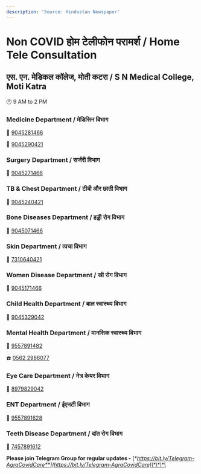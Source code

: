 ```yaml
---
description: 'Source: Hindustan Newspaper'
---
```


# Non COVID होम टेलीफोन परामर्श / Home Tele Consultation

## एस. एन. मेडिकल कॉलेज, मोती कटरा / S N Medical College, Moti Katra

🕐 9 AM to 2 PM

### Medicine Department / मेडिसिन विभाग

📱 [9045281466](tel:9045281466)

📱 [9045290421](tel:9045290421)

### Surgery Department / सर्जरी विभाग

📱 [9045271466](tel:9045271466)

### TB & Chest Department / टीबी और छाती विभाग

📱 [9045240421](tel:9045240421)

### Bone Diseases Department / हड्डी रोग विभाग

📱 [9045071466](tel:9045071466)

### Skin Department / त्वचा विभाग

📱 [7310640421](tel:7310640421)

### Women Disease Department / स्री रोग विभाग

📱 [9045171466](tel:9045171466)

### Child Health Department / बाल स्वास्थ्य विभाग

📱 [9045329042](tel:9045329042)

### Mental Health Department / मानसिक स्वास्थ्य विभाग

📱 [9557891482](tel:9557891482)

☎️ [0562 2986077](tel:05622986077)

### Eye Care Department / नेत्र केयर विभाग

📱 [8979829042](tel:8979829042)

### ENT Department / ईएनटी विभाग

📱 [9557891628](tel:9557891628)

### Teeth Disease Department / दांत रोग विभाग

📱 [7457891612](tel:7457891612)



**Please join Telegram Group for regular updates -** [**https://bit.ly/Telegram-AgraCovidCare**](https://bit.ly/Telegram-AgraCovidCare)\*\*\*\*


